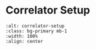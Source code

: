 # Correlator Setup

```{image} images/spectral-setup.png
:alt: correlator-setup
:class: bg-primary mb-1
:width: 100%
:align: center
```
